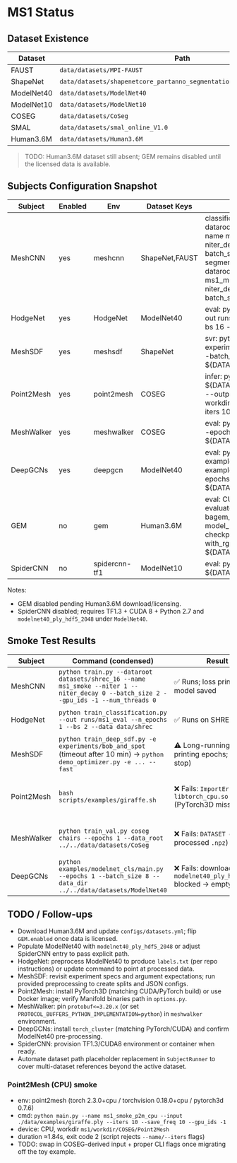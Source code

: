 # MS1 Status

## Dataset Existence
| Dataset | Path | Exists |
|---|---|---|
| FAUST | `data/datasets/MPI-FAUST` | OK |
| ShapeNet | `data/datasets/shapenetcore_partanno_segmentation_benchmark_v0_normal` | OK |
| ModelNet40 | `data/datasets/ModelNet40` | OK |
| ModelNet10 | `data/datasets/ModelNet10` | OK |
| COSEG | `data/datasets/CoSeg` | OK |
| SMAL | `data/datasets/smal_online_V1.0` | OK |
| Human3.6M | `data/datasets/Human3.6M` | MISSING |

> TODO: Human3.6M dataset still absent; GEM remains disabled until the licensed data is available.

## Subjects Configuration Snapshot
| Subject | Enabled | Env | Dataset Keys | Entry Templates |
|---|---|---|---|---|
| MeshCNN | yes | meshcnn | ShapeNet,FAUST | classification: python train.py --dataroot ${DATASET:ShapeNet} --name ms1_meshcnn_cls --niter 1 --niter_decay 0 --save_epoch_freq 1 --batch_size 2<br>segmentation: python train.py --dataroot ${DATASET:FAUST} --name ms1_meshcnn_seg --niter 1 --niter_decay 0 --save_epoch_freq 1 --batch_size 2 |
| HodgeNet | yes | HodgeNet | ModelNet40 | eval: python train_classification.py --out runs/ms1_eval --n_epochs 100 --bs 16 --data ${DATASET:ModelNet40} |
| MeshSDF | yes | meshsdf | ShapeNet | svr: python train_svr.py -e experiments/cars_svr --max_epoch 1 --batch_size 2 --data_root ${DATASET:ShapeNet} |
| Point2Mesh | yes | point2mesh | COSEG | infer: python point2mesh.py --input ${DATASET:COSEG}/chair/chair_001.obj --output_dir workdir/COSEG/Point2Mesh/results --iters 10 |
| MeshWalker | yes | meshwalker | COSEG | eval: python train_val.py coseg chairs --epochs 1 --data_root ${DATASET:COSEG} |
| DeepGCNs | yes | deepgcn | ModelNet40 | eval: python examples/modelnet_cls/main.py --cfg examples/modelnet_cls/config.yaml --epochs 1 --batch_size 8 --data_dir ${DATASET:ModelNet40} |
| GEM | no | gem | Human3.6M | eval: CUDA_VISIBLE_DEVICES=0 python evaluate_scannet.py --model bagem_scannet --batch_size 2 --model_path checkpoints/bagem_scannet.ckpt --with_rgb --data_root ${DATASET:Human3.6M} |
| SpiderCNN | no | spidercnn-tf1 | ModelNet10 | eval: python train.py --eval --data_root ${DATASET:ModelNet10} |

Notes:
- GEM disabled pending Human3.6M download/licensing.
- SpiderCNN disabled; requires TF1.3 + CUDA 8 + Python 2.7 and `modelnet40_ply_hdf5_2048` under `ModelNet40`.

## Smoke Test Results
| Subject | Command (condensed) | Result | Log | Next Action |
|---|---|---|---|---|
| MeshCNN | `python train.py --dataroot datasets/shrec_16 --name ms1_smoke --niter 1 --niter_decay 0 --batch_size 2 --gpu_ids -1 --num_threads 0` | ✅ Runs; loss printed, model saved | `logs/meshcnn_smoke.log` | Restore GPU config when running full MS1; current smoke uses CPU + tiny dataset slice. |
| HodgeNet | `python train_classification.py --out runs/ms1_eval --n_epochs 1 --bs 2 --data data/shrec` | ✅ Runs on SHREC sample | `logs/hodgenet_smoke.log` | For ModelNet40, preprocess to produce `labels.txt` and splits (repo script). Update entry once processed. |
| MeshSDF | `python train_deep_sdf.py -e experiments/bob_and_spot` (timeout after 10 min) → `python demo_optimizer.py -e ... --fast` | ⚠️ Long-running (still printing epochs; no early stop) | `logs/meshsdf_smoke.log` | Use CPU-friendly spec or reduce `NumEpochs` in `experiments/bob_and_spot/specs.json`; verify CUDA before full run. |
| Point2Mesh | `bash scripts/examples/giraffe.sh` | ❌ Fails: `ImportError: libtorch_cpu.so` (PyTorch3D missing) | `logs/point2mesh_smoke.log` | Install PyTorch3D wheels matching torch/cu11.x (`pip install pytorch3d==0.7.2 -f https://dl.fbaipublicfiles...)` and ensure Manifold build present. |
| MeshWalker | `python train_val.py coseg chairs --epochs 1 --data_root ../../data/datasets/CoSeg` | ❌ Fails: `DATASET error` (no processed `.npz`) | `logs/meshwalker_smoke.log` | `dataset_prepare.py` created empty processed folders; populate COSEG meshes per README or point to prepared `.npz`. |
| DeepGCNs | `python examples/modelnet_cls/main.py --epochs 1 --batch_size 8 --data_dir ../../data/datasets/ModelNet40` | ❌ Fails: download of `modelnet40_ply_hdf5_2048` blocked → empty data | `logs/deepgcn_smoke.log` | Manually place `modelnet40_ply_hdf5_2048` under `ModelNet40` or set `--data_dir` to existing preprocessed folder; re-run. |

## TODO / Follow-ups
- Download Human3.6M and update `configs/datasets.yml`; flip `GEM.enabled` once data is licensed.
- Populate ModelNet40 with `modelnet40_ply_hdf5_2048` or adjust SpiderCNN entry to pass explicit path.
- HodgeNet: preprocess ModelNet40 to produce `labels.txt` (per repo instructions) or update command to point at processed data.
- MeshSDF: revisit experiment specs and argument expectations; run provided preprocessing to create splits and JSON configs.
- Point2Mesh: install PyTorch3D (matching CUDA/PyTorch build) or use Docker image; verify Manifold binaries path in `options.py`.
- MeshWalker: pin `protobuf<=3.20.x` (or set `PROTOCOL_BUFFERS_PYTHON_IMPLEMENTATION=python`) in `meshwalker` environment.
- DeepGCNs: install `torch_cluster` (matching PyTorch/CUDA) and confirm ModelNet40 pre-processing.
- SpiderCNN: provision TF1.3/CUDA8 environment or container when ready.
- Automate dataset path placeholder replacement in `SubjectRunner` to cover multi-dataset references beyond the active dataset.

### Point2Mesh (CPU) smoke
- env: point2mesh (torch 2.3.0+cpu / torchvision 0.18.0+cpu / pytorch3d 0.7.6)
- cmd: `python main.py --name ms1_smoke_p2m_cpu --input ./data/examples/giraffe.ply --iters 10 --save_freq 10 --gpu_ids -1`
- device: CPU, workdir `ms1/workdir/COSEG/Point2Mesh`
- duration ≈1.84s, exit code 2 (script rejects `--name/--iters` flags)
- TODO: swap in COSEG-derived input + proper CLI flags once migrating off the toy example.
